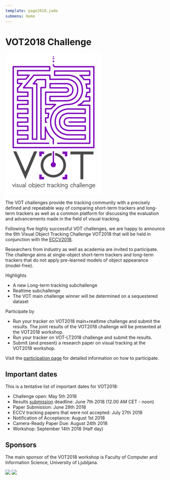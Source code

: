 ```yaml
---
template: page2018.jade
submenu: Home
---
```


# VOT2018 Challenge

<!--div class="alert alert-info" role="alert">
<div class="icon-left"><i class="glyphicon glyphicon-info-sign hugeicon"></i> </div>
<h4>The VOT2018 challenge is now open (beta testing)</h4>

You can download the toolkit and run the experiments. The submission form will be available when the testing phase is over (see Important dates).
</div-->

<img class="logo float-right frame" src="../img/vot2018_logo_website_large.png" alt="VOT2018"  />

The VOT challenges provide the tracking community with a precisely defined and repeatable way of comparing short-term trackers and long-term trackers as well as a common platform for discussing the evaluation and advancements made in the field of visual tracking.

Following five highly successful VOT challenges, we are happy to announce the 6th Visual Object Tracking Challenge VOT2018 that will be held in conjunction with the [ECCV2018](https://eccv2018.org/).

Researchers from industry as well as academia are invited to participate. The challenge aims at single-object short-term trackers and long-term trackers that do not apply pre-learned models of object appearance (model-free).

Highlights
 * A new Long-term tracking subchallenge
 * Realtime subchallenge
 * The VOT main challenge winner will be determined on a sequestered dataset

Participate by
 * Run your tracker on VOT2018 main+realtime challenge and submit the results. The joint results of the VOT2018 challenge will be presented at the VOT2018 workshop.
 * Run your tracker on VOT-LT2018 challenge and submit the results.
 * Submit (and present) a research paper on visual tracking at the VOT2018 workshop.

Visit the [participation page](participation.html) for detailed information on how to participate.

## Important dates

This is a tentative list of important dates for VOT2018:

 * Challenge open: May 5th 2018
 * Results [submission](http://submit.votchallenge.net) deadline: June 7th 2018 (12.00 AM CET - noon)
 * Paper Submission: June 29th 2018
 * ECCV tracking papers that were not accepted: July 27th 2018
 * Notification of Acceptance: August 1st 2018
 * Camera-Ready Paper Due: August 24th 2018
 * Workshop: September 14th 2018 (Half day)

## Sponsors

The main sponsor of the VOT2018 workshop is Faculty of Computer and Information Science, University of Ljubljana.


<div class="spotlight">
<a href="http://www.fri.uni-lj.si/"><img src="/img/org/logo_ljubljana.png" width="150px"/></a>
<a href="https://www.sick.com/us/en/"><img src="/img/org/logo_sick.gif" width="100px"/></a>
</div>


